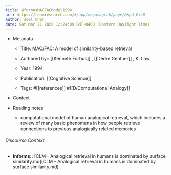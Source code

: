 ```yaml
---
title: @forbusMACFACModel1994
url: https://roamresearch.com/#/app/megacoglab/page/QKpd_Eia0
author: Joel Chan
date: Sat Mar 21 2020 12:24:09 GMT-0400 (Eastern Daylight Time)
---
```


- Metadata

    - Title: MAC/FAC: A model of similarity-based retrieval

    - Authored by::  [[Kenneth Forbus]] ,  [[Dedre Gentner]] ,  K. Law

    - Year: 1994

    - Publication: [[Cognitive Science]]

    - Tags: #[[references]] #[[D/Computational Analogy]]
- Context
- Reading notes

    - computational model of human analogical retrieval, which includes a review of many basic phenomena in how people retrieve connections to previous analogically related memories

###### Discourse Context

- **Informs::** [CLM - Analogical retrieval in humans is dominated by surface similarity.md](CLM - Analogical retrieval in humans is dominated by surface similarity.md)
